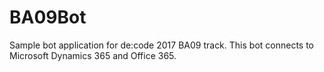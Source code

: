 # BA09Bot
Sample bot application for de:code 2017 BA09 track. This bot connects to Microsoft Dynamics 365 and Office 365.
